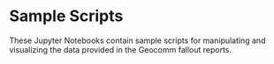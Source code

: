 # Sample Scripts
These Jupyter Notebooks contain sample scripts for manipulating and visualizing the data
provided in the Geocomm fallout reports.
